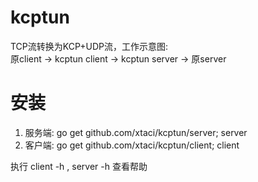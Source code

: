 # kcptun
TCP流转换为KCP+UDP流，工作示意图:        
原client -> kcptun client ->  kcptun server -> 原server

# 安装
1. 服务端: go get github.com/xtaci/kcptun/server;  server 
2. 客户端: go get github.com/xtaci/kcptun/client;  client

执行 client -h , server -h 查看帮助
